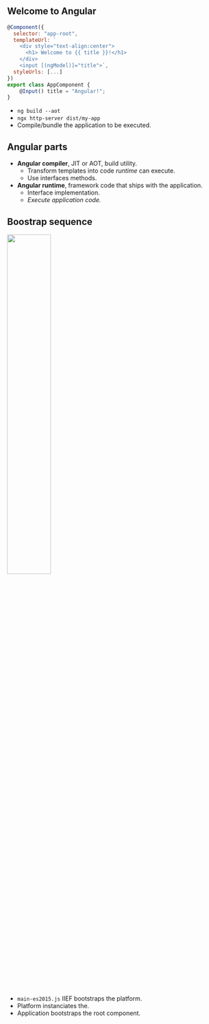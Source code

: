 ## Welcome to Angular

```javascript
@Component({
  selector: "app-root",
  templateUrl: `
    <div style="text-align:center">
      <h1> Welcome to {{ title }}!</h1>
    </div>
    <input [(ngModel)]="title">`,
  styleUrls: [...]
})
export class AppComponent {
    @Input() title = "Angular!";
}
```

- `ng build --aot`
- `ngx http-server dist/my-app`
- Compile/bundle the application to be executed.


## Angular parts

- **Angular compiler**, JIT or AOT, build utility.
  - Transform templates into code *runtime* can execute.
  - Use interfaces methods.
- **Angular runtime**, framework code that ships with the application.
  - Interface implementation.
  - *Execute application code.*


## Boostrap sequence

<img src="./images/angular-platform.png" width="45%">

- `main-es2015.js` IIEF bootstraps the platform.
- Platform instanciates the.
- Application bootstraps the root component.
